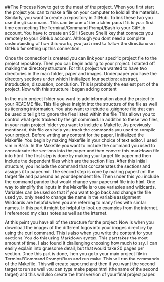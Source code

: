 ##The Process
Now to get to the meat of the project. When you first start the project you can to make a file on your computer to hold all the materials. Similarly, you want to create a repository in GitHub. To link these two you use the git command. This can be one of the trickier parts if it is your first time connecting The Terminal/Command Prompt/Bash to your GitHub account. You have to create an SSH (Secure Shell) key that connects you remotely to your GitHub account. Although you dont need a complete understanding of how this works, you just need to follow the directions on GitHub for setting up this connection.  

Once the connection is created you can link your specific project file to the project repository. Then you can begin adding to your project. I started off making the directory structure. For this project we wanted to have two directories in the main folder, paper and images. Under paper you have the directory sections under which I initialized four sections: abstract, introduction, discussion, conclusion. This is probably the easiest part of the project. Now with this structure I began adding content. 

In the main project folder you want to add information about the project to your README file. This file gives insight into the structure of the file as well as licensing information. You also want to include a .gitignore file that can be used to tell git to ignore the files listed within the file. This allows you to control what gets tracked by the git command. In addition to these two files, in your main project folder you want to include a Makefile. As previously mentioned, this file can help you track the commands you used to compile your project. Before writing any content for the paper, I initialized the Makefile. You begin by making Makefile in your choice of text editor. I used vim in Bash. In the Makefile you want to include the command you used to concatenate the sections into the paper and then convert this markdown file into html. The first step is done by making your target file paper.md then include the dependent files which are the section files. After this initial structure, you include the command that concatenates the sections and assigns it to paper.md. The second step is done by making paper.html the target file and paper.md as your dependent file. Then under this you include the command pandoc that would change your paper.md file into html. One way to simplify the inputs in the Makefile is to use variables and wildcards. Variables can be used so that if you want to go back and change the file used you only need to change the name in the variable assignment. Wildcards are helpful when you are referring to many files with similar names. In this part it might be helpful to look up examples from the internet. I referenced my class notes as well as the internet. 

At this point you have all of the structure for the project. Now is when you download the images of the different logos into your images directory by using the curl command. This is also when you write the content for your sections. You do this using Markdown syntax. This part takes the most amount of time. I also found it challenging choosing how much to say. I can easily explain into gruesome detail, but that would take 20 pages per section. Once this part is done, then you go to your main project file in Terminal/Command Prompt/Bash and run make. This will run the commands of the Makefile. This will create paper.md and then if you want the second target to run as well you can type make paper.html (the name of the second target) and this will also create the html version of your final project paper. 


